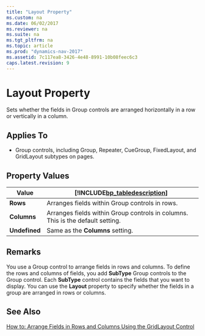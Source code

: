 ```yaml
---
title: "Layout Property"
ms.custom: na
ms.date: 06/02/2017
ms.reviewer: na
ms.suite: na
ms.tgt_pltfrm: na
ms.topic: article
ms.prod: "dynamics-nav-2017"
ms.assetid: 7c117ea8-3426-4e48-8991-10b08feec6c3
caps.latest.revision: 9
---
```

# Layout Property
Sets whether the fields in Group controls are arranged horizontally in a row or vertically in a column.  
  
## Applies To  
  
-   Group controls, including Group, Repeater, CueGroup, FixedLayout, and GridLayout subtypes on pages.  
  
## Property Values  
  
|Value|[!INCLUDE[bp_tabledescription](includes/bp_tabledescription_md.md)]|  
|-----------|---------------------------------------|  
|**Rows**|Arranges fields within Group controls in rows.|  
|**Columns**|Arranges fields within Group controls in columns. This is the default setting.|  
|**Undefined**|Same as the **Columns** setting.|  
  
## Remarks  
 You use a Group control to arrange fields in rows and columns. To define the rows and columns of fields, you add **SubType** Group controls to the Group control. Each **SubType** control contains the fields that you want to display. You can use the **Layout** property to specify whether the fields in a group are arranged in rows or columns.  
  
## See Also  
 [How to: Arrange Fields in Rows and Columns Using the GridLayout Control](How-to--Arrange-Fields-in-Rows-and-Columns-Using-the-GridLayout-Control.md)